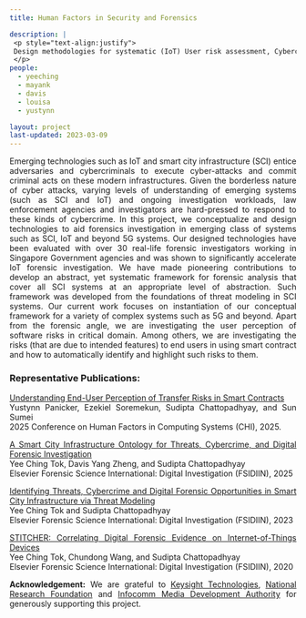 ```yaml
---
title: Human Factors in Security and Forensics

description: |
 <p style="text-align:justify">
 Design methodologies for systematic (IoT) User risk assessment, Cybercrime investigations and Forensics.
 </p>
people:
  - yeeching
  - mayank
  - davis
  - louisa
  - yustynn

layout: project
last-updated: 2023-03-09
---
```

<p style="text-align:justify">
Emerging technologies such as IoT and smart city infrastructure (SCI) entice 
adversaries and cybercriminals to execute cyber-attacks and commit criminal acts on these modern
infrastructures. Given the borderless nature of cyber attacks, varying levels of understanding 
of emerging systems (such as SCI and IoT) and ongoing investigation workloads, law enforcement 
agencies and investigators are hard-pressed to respond to these kinds of cybercrime. In this 
project, we conceptualize and design technologies to aid forensics investigation in emerging 
class of systems such as SCI, IoT and beyond 5G systems. Our designed technologies have been 
evaluated with over 30 real-life forensic investigators working in Singapore Government agencies 
and was shown to significantly accelerate IoT forensic investigation. We have made pioneering 
contributions to develop an abstract, yet systematic framework for forensic analysis that 
cover all SCI systems at an appropriate level of abstraction. Such framework was developed 
from the foundations of threat modeling in SCI systems. Our current work focuses on instantiation 
of our conceptual framework for a variety of complex systems such as 5G and beyond. Apart from 
the forensic angle, we are investigating the user perception of software risks in critical domain. 
Among others, we are investigating the risks (that are due to intended features) to end users in 
using smart contract and how to automatically identify and highlight such risks to them.  

<h3>Representative Publications:</h3>

<p style="text-align:justify">
<a href="https://asset-group.github.io/papers/tether_survey.pdf">
Understanding End-User Perception of Transfer Risks in Smart Contracts</a><br>
Yustynn Panicker, Ezekiel Soremekun, Sudipta Chattopadhyay, and Sun Sumei<br>
2025 Conference on Human Factors in Computing Systems (CHI), 2025.
</p>

<p style="text-align:justify">
<a href="https://asset-group.github.io/papers/SCOPES_ontology.pdf">
A Smart City Infrastructure Ontology for Threats, Cybercrime, and Digital Forensic Investigation</a><br>
Yee Ching Tok, Davis Yang Zheng, and Sudipta Chattopadhyay<br>
Elsevier Forensic Science International: Digital Investigation (FSIDIIN), 2025
</p>


<p style="text-align:justify">
<a href="https://asset-group.github.io/papers/SmartCityThreatModelCyberCrime.pdf">
Identifying Threats, Cybercrime and Digital Forensic Opportunities in Smart City Infrastructure via Threat Modeling</a><br>
Yee Ching Tok and Sudipta Chattopadhyay<br>
Elsevier Forensic Science International: Digital Investigation (FSIDIIN), 2023
</p>

<p style="text-align:justify">
<a href="https://asset-group.github.io/papers/Stitcher_FSIDI.pdf">STITCHER: Correlating Digital Forensic Evidence on Internet-of-Things Devices</a><br>
Yee Ching Tok, Chundong Wang, and Sudipta Chattopadhyay<br>
Elsevier Forensic Science International: Digital Investigation (FSIDIIN), 2020
</p>


<p style="text-align:justify">
<b>Acknowledgement:</b> We are grateful to 
<a href="https://www.keysight.com/us/en/home.html">Keysight Technologies</a>, <a href="https://www.nrf.gov.sg/">National Research Foundation</a> and 
<a href="https://www.imda.gov.sg/">Infocomm Media Development Authority</a> for generously supporting this project. 
</p>
